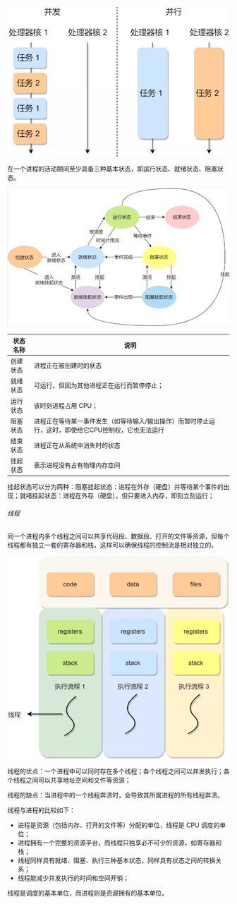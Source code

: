 ![](../../picture/2/292.png)

在一个进程的活动期间至少具备三种基本状态，即运行状态、就绪状态、阻塞状态。

![](../../picture/2/293.png)

| 状态名称 | 说明                                                         |
| -------- | ------------------------------------------------------------ |
| 创建状态 | 进程正在被创建时的状态                                       |
| 就绪状态 | 可运行，但因为其他进程正在运行而暂停停止；                   |
| 运行状态 | 该时刻进程占用 CPU；                                         |
| 阻塞状态 | 进程正在等待某一事件发生（如等待输入/输出操作）而暂时停止运行，这时，即使给它CPU控制权，它也无法运行 |
| 结束状态 | 进程正在从系统中消失时的状态                                 |
| 挂起状态 | 表示进程没有占有物理内存空间                                 |

挂起状态可以分为两种：阻塞挂起状态：进程在外存（硬盘）并等待某个事件的出现；就绪挂起状态：进程在外存（硬盘），但只要进入内存，即刻立刻运行；

###### 线程

同一个进程内多个线程之间可以共享代码段、数据段、打开的文件等资源，但每个线程都有独立一套的寄存器和栈，这样可以确保线程的控制流是相对独立的。

![](../../picture/2/294.png)

线程的优点：一个进程中可以同时存在多个线程；各个线程之间可以并发执行；各个线程之间可以共享地址空间和文件等资源；

线程的缺点：当进程中的一个线程奔溃时，会导致其所属进程的所有线程奔溃。

线程与进程的比较如下：

- 进程是资源（包括内存、打开的文件等）分配的单位，线程是 CPU 调度的单位；
- 进程拥有一个完整的资源平台，而线程只独享必不可少的资源，如寄存器和栈；
- 线程同样具有就绪、阻塞、执行三种基本状态，同样具有状态之间的转换关系；
- 线程能减少并发执行的时间和空间开销；

线程是调度的基本单位，而进程则是资源拥有的基本单位。